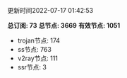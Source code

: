 更新时间2022-07-17 01:42:53

**总订阅: 73**
**总节点: 3669**
**有效节点: 1051**
- trojan节点: 174
- ss节点: 763
- v2ray节点: 111
- ssr节点: 3
